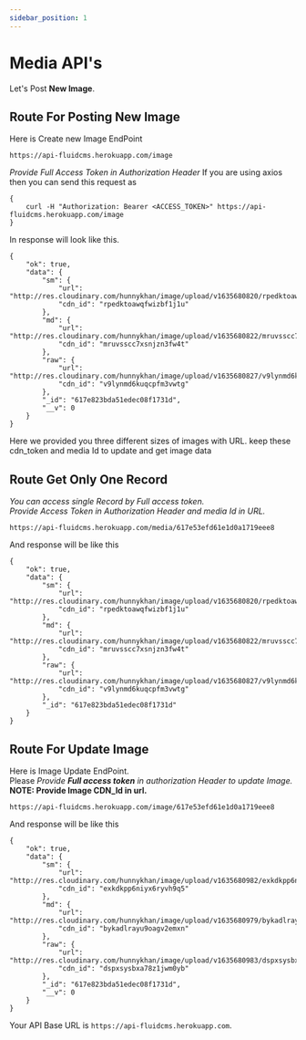 ```yaml
---
sidebar_position: 1
---
```


# Media API's

Let's Post **New Image**.

## Route For Posting New Image

Here is Create new Image EndPoint

```shell
https://api-fluidcms.herokuapp.com/image
```

_Provide Full Access Token in Authorization Header_
If you are using axios then you can send this request as

```shell
{
    curl -H "Authorization: Bearer <ACCESS_TOKEN>" https://api-fluidcms.herokuapp.com/image
}

```

In response will look like this.

```shell
{
    "ok": true,
    "data": {
        "sm": {
            "url": "http://res.cloudinary.com/hunnykhan/image/upload/v1635680820/rpedktoawqfwizbf1j1u.jpg",
            "cdn_id": "rpedktoawqfwizbf1j1u"
        },
        "md": {
            "url": "http://res.cloudinary.com/hunnykhan/image/upload/v1635680822/mruvsscc7xsnjzn3fw4t.jpg",
            "cdn_id": "mruvsscc7xsnjzn3fw4t"
        },
        "raw": {
            "url": "http://res.cloudinary.com/hunnykhan/image/upload/v1635680827/v9lynmd6kuqcpfm3vwtg.jpg",
            "cdn_id": "v9lynmd6kuqcpfm3vwtg"
        },
        "_id": "617e823bda51edec08f1731d",
        "__v": 0
    }
}
```

Here we provided you three different sizes of images with URL.
keep these cdn_token and media Id to update and get image data

## Route Get Only One Record

_You can access single Record by Full access token._
_<br /> Provide Access Token in Authorization Header and media Id in URL._

```shell
https://api-fluidcms.herokuapp.com/media/617e53efd61e1d0a1719eee8
```

And response will be like this

```shell
{
    "ok": true,
    "data": {
        "sm": {
            "url": "http://res.cloudinary.com/hunnykhan/image/upload/v1635680820/rpedktoawqfwizbf1j1u.jpg",
            "cdn_id": "rpedktoawqfwizbf1j1u"
        },
        "md": {
            "url": "http://res.cloudinary.com/hunnykhan/image/upload/v1635680822/mruvsscc7xsnjzn3fw4t.jpg",
            "cdn_id": "mruvsscc7xsnjzn3fw4t"
        },
        "raw": {
            "url": "http://res.cloudinary.com/hunnykhan/image/upload/v1635680827/v9lynmd6kuqcpfm3vwtg.jpg",
            "cdn_id": "v9lynmd6kuqcpfm3vwtg"
        },
        "_id": "617e823bda51edec08f1731d"
    }
}

```

## Route For Update Image

Here is Image Update EndPoint.<br/>
Please _Provide **Full access token** in authorization Header to update Image._<br/>
**NOTE: Provide Image CDN_Id in url.**

```shell
https://api-fluidcms.herokuapp.com/image/617e53efd61e1d0a1719eee8
```

And response will be like this

```shell
{
    "ok": true,
    "data": {
        "sm": {
            "url": "http://res.cloudinary.com/hunnykhan/image/upload/v1635680982/exkdkpp6niyx6ryvh9q5.jpg",
            "cdn_id": "exkdkpp6niyx6ryvh9q5"
        },
        "md": {
            "url": "http://res.cloudinary.com/hunnykhan/image/upload/v1635680979/bykadlrayu9oagv2emxn.jpg",
            "cdn_id": "bykadlrayu9oagv2emxn"
        },
        "raw": {
            "url": "http://res.cloudinary.com/hunnykhan/image/upload/v1635680983/dspxsysbxa78z1jwm0yb.jpg",
            "cdn_id": "dspxsysbxa78z1jwm0yb"
        },
        "_id": "617e823bda51edec08f1731d",
        "__v": 0
    }
}

```

<!-- ![alt text](/img/exp.png) -->

Your API Base URL is `https://api-fluidcms.herokuapp.com`.
